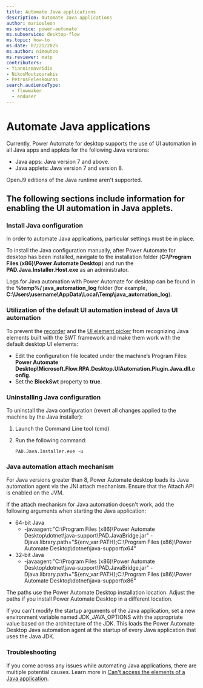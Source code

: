 ```yaml
---
title: Automate Java applications
description: Automate Java applications 
author: mariosleon
ms.service: power-automate
ms.subservice: desktop-flow
ms.topic: how-to
ms.date: 07/21/2025
ms.author: nimoutzo
ms.reviewer: matp
contributors:
- Yiannismavridis
- NikosMoutzourakis
- PetrosFeleskouras
search.audienceType: 
  - flowmaker
  - enduser
---
```

# Automate Java applications

Currently, Power Automate for desktop supports the use of UI automation in all Java apps and applets for the following Java versions:

- Java apps: Java version 7 and above.
- Java applets: Java version 7 and version 8.

OpenJ9 editions of the Java runtime aren't supported.

## The following sections include information for enabling the UI automation in Java applets.

### Install Java configuration

In order to automate Java applications, particular settings must be in place. 

To install the Java configuration manually, after Power Automate for desktop has been installed, navigate to the installation folder (**C:\Program Files (x86)\Power Automate Desktop**) and run the **PAD.Java.Installer.Host.exe** as an administrator. 

Logs for Java automation with Power Automate for desktop can be found in the **%temp%/ java_automation_log** folder (for example, **C:\Users\username\AppData\Local\Temp\java_automation_log**). 

### Utilization of the default UI automation instead of Java UI automation

Το prevent the [recorder](../recording-flow.md) and the [UI element picker](../ui-elements.md) from recognizing Java elements built with the SWT framework and make them work with the default desktop UI elements:

- Edit the configuration file located under the machine’s Program Files: **Power Automate Desktop\Microsoft.Flow.RPA.Desktop.UIAutomation.Plugin.Java.dll.config**.
- Set the **BlockSwt** property to **true**.

### Uninstalling Java configuration

To uninstall the Java configuration (revert all changes applied to the machine by the Java installer): 

1. Launch the Command Line tool (cmd)

1. Run the following command:

    ``` CMD
    PAD.Java.Installer.exe -u 
    ```

### Java automation attach mechanism

For Java versions greater than 8, Power Automate desktop loads its Java automation agent via the JNI attach mechanism. Ensure that the Attach API is enabled on the JVM.

If the attach mechanism for Java automation doesn't work, add the following arguments when starting the Java application:

- 64-bit Java
  - -javaagent:"C:\Program Files (x86)\Power Automate Desktop\dotnet\java-support\PAD.JavaBridge.jar" -Djava.library.path="${env_var:PATH};C:\Program Files (x86)\Power Automate Desktop\dotnet\java-support\x64"
- 32-bit Java
  - -javaagent:"C:\Program Files (x86)\Power Automate Desktop\dotnet\java-support\PAD.JavaBridge.jar" -Djava.library.path="${env_var:PATH};C:\Program Files (x86)\Power Automate Desktop\dotnet\java-support\x86"

The paths use the Power Automate Desktop installation location. Adjust the paths if you install Power Automate Desktop in a different location.

If you can't modify the startup arguments of the Java application, set a new environment variable named JDK_JAVA_OPTIONS with the appropriate value based on the architecture of the JDK. This loads the Power Automate Desktop Java automation agent at the startup of every Java application that uses the Java JDK.

### Troubleshooting

If you come across any issues while automating Java applications, there are multiple potential causes. Learn more in [Can't access the elements of a Java application](/troubleshoot/power-platform/power-automate/desktop-flows/cannot-access-java-application-elements).
